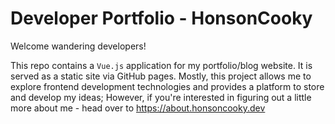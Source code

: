 # Developer Portfolio - HonsonCooky

Welcome wandering developers!

This repo contains a `Vue.js` application for my portfolio/blog website. It is served as a static site via GitHub pages.
Mostly, this project allows me to explore frontend development technologies and provides a platform to store and develop
my ideas; However, if you're interested in figuring out a little more about me - head over to 
https://about.honsoncooky.dev